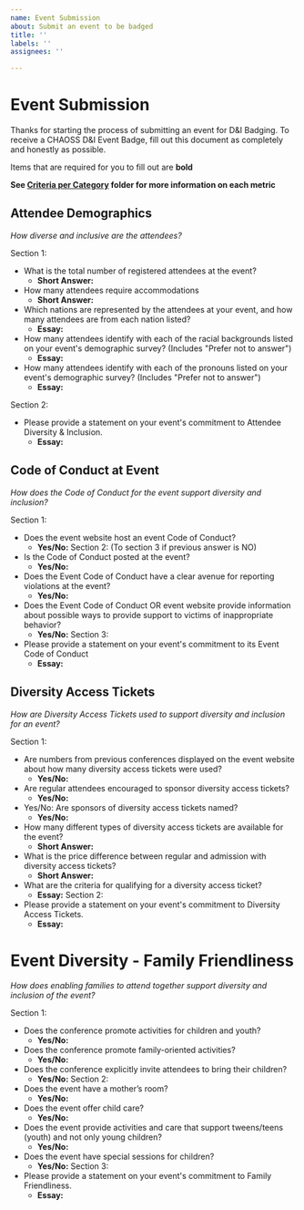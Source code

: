 ```yaml
---
name: Event Submission
about: Submit an event to be badged
title: ''
labels: ''
assignees: ''

---
```


# Event Submission

Thanks for starting the process of submitting an event for D&I Badging. To receive a CHAOSS D&I Event Badge, fill out this document as completely and honestly as possible.

Items that are required for you to fill out are __bold__

**See [Criteria per Category](https://github.com/Nebrethar/Docs-Diversity-Inclusion-Badging/tree/master/Event/Criteria-per-Category) folder for more information on each metric**

## Attendee Demographics

_How diverse and inclusive are the attendees?_

Section 1:
  * What is the total number of registered attendees at the event?
    * __Short Answer:__ 
  * How many attendees require accommodations
    * __Short Answer:__ 
  * Which nations are represented by the attendees at your event, and how many attendees are from each nation listed?
    * __Essay:__ 
  * How many attendees identify with each of the racial backgrounds listed on your event's demographic survey? (Includes "Prefer not to answer")
    * __Essay:__ 
  * How many attendees identify with each of the pronouns listed on your event's demographic survey? (Includes "Prefer not to answer")
    * __Essay:__ 
  
Section 2:
* Please provide a statement on your event's commitment to Attendee Diversity & Inclusion.
  * __Essay:__ 

## Code of Conduct at Event

_How does the Code of Conduct for the event support diversity and inclusion?_

Section 1:
  * Does the event website host an event Code of Conduct?
    * __Yes/No:__ 
  Section 2: (To section 3 if previous answer is NO)
  * Is the Code of Conduct posted at the event?
    * __Yes/No:__ 
  * Does the Event Code of Conduct have a clear avenue for reporting violations at the event?
    * __Yes/No:__ 
  * Does the Event Code of Conduct OR event website provide information about possible ways to provide support to victims of inappropriate behavior?
    * __Yes/No:__ 
Section 3:
  * Please provide a statement on your event's commitment to its Event Code of Conduct
    * __Essay:__

## Diversity Access Tickets

_How are Diversity Access Tickets used to support diversity and inclusion for an event?_

Section 1:
  * Are numbers from previous conferences displayed on the event website about how many diversity access tickets were used?
    * __Yes/No:__
  * Are regular attendees encouraged to sponsor diversity access tickets?
    * __Yes/No:__
  * Yes/No: Are sponsors of diversity access tickets named?
    * __Yes/No:__
  * How many different types of diversity access tickets are available for the event?
    * __Short Answer:__ 
  * What is the price difference between regular and admission with diversity access tickets?
    * __Short Answer:__ 
  * What are the criteria for qualifying for a diversity access ticket?
    * __Essay:__ 
Section 2: 
  * Please provide a statement on your event's commitment to Diversity Access Tickets.
    * __Essay:__ 

# Event Diversity - Family Friendliness

_How does enabling families to attend together support diversity and inclusion of the event?_

Section 1:
  * Does the conference promote activities for children and youth?
    * __Yes/No:__
  * Does the conference promote family-oriented activities?
    * __Yes/No:__
  * Does the conference explicitly invite attendees to bring their children?
    * __Yes/No:__
  Section 2:
  * Does the event have a mother’s room?
    * __Yes/No:__
  * Does the event offer child care?
    * __Yes/No:__
  * Does the event provide activities and care that support tweens/teens (youth) and not only young children?
    * __Yes/No:__
  * Does the event have special sessions for children?
    * __Yes/No:__
Section 3:
  * Please provide a statement on your event's commitment to Family Friendliness.
    * __Essay:__
